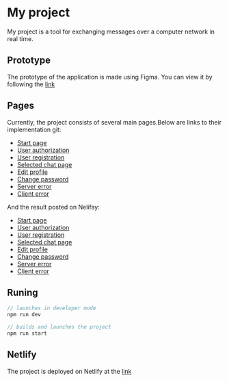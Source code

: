 # My project

My project is a tool for exchanging messages over a computer network in real time.

## Prototype

The prototype of the application is made using Figma.
You can view it by following the [link](https://www.figma.com/design/RC8oqsy8WuMJ5G4etzYgNd/%D0%9C%D0%B0%D0%BA%D0%B5%D1%82?node-id=15-78&node-type=frame&t=wS1p6AUJI3YXtMVE-0)

## Pages

Currently, the project consists of several main pages.Below are links to their implementation git:

* [Start page](https://github.com/bur-lis/middle.messenger.praktikum.yandex/blob/sprint_1/index.html)
* [User authorization](https://github.com/bur-lis/middle.messenger.praktikum.yandex/blob/sprint_1/pages/authorization.html)
* [User registration](https://github.com/bur-lis/middle.messenger.praktikum.yandex/blob/sprint_1/pages/register.html)
* [Selected chat page](https://github.com/bur-lis/middle.messenger.praktikum.yandex/blob/sprint_1/pages/chat.html)
* [Edit profile](https://github.com/bur-lis/middle.messenger.praktikum.yandex/blob/sprint_1/pages/profile.html)
* [Change password](https://github.com/bur-lis/middle.messenger.praktikum.yandex/blob/sprint_1/pages/change_password.html)
* [Server error](https://github.com/bur-lis/middle.messenger.praktikum.yandex/blob/sprint_1/pages/server_errors.html)
* [Client error](https://github.com/bur-lis/middle.messenger.praktikum.yandex/blob/sprint_1/pages/client_errors.html)

And the result posted on Nelifay:
* [Start page](https://tranquil-kheer-4a92fe.netlify.app/)
* [User authorization](https://tranquil-kheer-4a92fe.netlify.app/pages/authorization)
* [User registration](https://tranquil-kheer-4a92fe.netlify.app/pages/register)
* [Selected chat page](https://tranquil-kheer-4a92fe.netlify.app/pages/chat)
* [Edit profile](https://tranquil-kheer-4a92fe.netlify.app/pages/profile)
* [Change password](https://tranquil-kheer-4a92fe.netlify.app/pages/change_password)
* [Server error](https://tranquil-kheer-4a92fe.netlify.app/pages/server_errors)
* [Client error](https://tranquil-kheer-4a92fe.netlify.app/pages/client_errors.html)
## Runing

```js
// launches in developer mode
npm run dev

// builds and launches the project
npm run start
```

## Netlify

The project is deployed on Netlify at the [link](https://app.netlify.com/sites/tranquil-kheer-4a92fe/overview)
